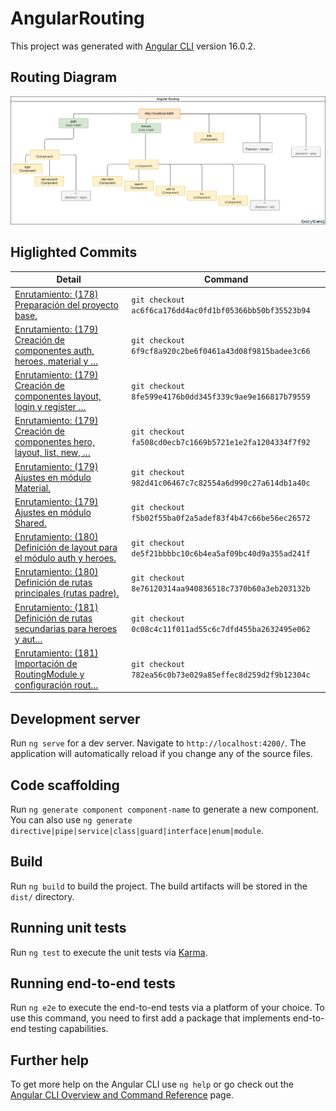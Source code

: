 # AngularRouting

This project was generated with [Angular CLI](https://github.com/angular/angular-cli) version 16.0.2.

## Routing Diagram
![Routing diagram](./docs/readme.drawio.png)

## Higlighted Commits

| Detail                                                          | Command                                               |
|-------------------------------------------------------------------------|-------------------------------------------------------|
| [Enrutamiento: (178) Preparación del proyecto base.](https://github.com/HectorAndradeBayteq/angular-routing/commit/ac6f6ca176dd4ac0fd1bf05366bb50bf35523b94)                      | ```git checkout ac6f6ca176dd4ac0fd1bf05366bb50bf35523b94``` |
| [Enrutamiento: (179) Creación de componentes auth, heroes, material y …](https://github.com/HectorAndradeBayteq/angular-routing/commit/6f9cf8a920c2be6f0461a43d08f9815badee3c66)  | ```git checkout 6f9cf8a920c2be6f0461a43d08f9815badee3c66``` |
| [Enrutamiento: (179) Creación de componentes layout, login y register …](https://github.com/HectorAndradeBayteq/angular-routing/commit/8fe599e4176b0dd345f339c9ae9e166817b79559)  | ```git checkout 8fe599e4176b0dd345f339c9ae9e166817b79559``` |
| [Enrutamiento: (179) Creación de componentes hero, layout, list, new, …](https://github.com/HectorAndradeBayteq/angular-routing/commit/fa508cd0ecb7c1669b5721e1e2fa1204334f7f92)  | ```git checkout fa508cd0ecb7c1669b5721e1e2fa1204334f7f92``` |
| [Enrutamiento: (179) Ajustes en módulo Material.                       ](https://github.com/HectorAndradeBayteq/angular-routing/commit/982d41c06467c7c82554a6d990c27a614db1a40c)  | ```git checkout 982d41c06467c7c82554a6d990c27a614db1a40c``` |
| [Enrutamiento: (179) Ajustes en módulo Shared.                         ](https://github.com/HectorAndradeBayteq/angular-routing/commit/f5b02f55ba0f2a5adef83f4b47c66be56ec26572)  | ```git checkout f5b02f55ba0f2a5adef83f4b47c66be56ec26572``` |
| [Enrutamiento: (180) Definición de layout para el módulo auth y heroes.](https://github.com/HectorAndradeBayteq/angular-routing/commit/de5f21bbbbc10c6b4ea5af09bc40d9a355ad241f)  | ```git checkout de5f21bbbbc10c6b4ea5af09bc40d9a355ad241f``` |
| [Enrutamiento: (180) Definición de rutas principales (rutas padre).    ](https://github.com/HectorAndradeBayteq/angular-routing/commit/8e76120314aa940836518c7370b60a3eb203132b)  | ```git checkout 8e76120314aa940836518c7370b60a3eb203132b``` |
| [Enrutamiento: (181) Definición de rutas secundarias para heroes y aut…](https://github.com/HectorAndradeBayteq/angular-routing/commit/0c08c4c11f011ad55c6c7dfd455ba2632495e062)  | ```git checkout 0c08c4c11f011ad55c6c7dfd455ba2632495e062``` |
| [Enrutamiento: (181) Importación de RoutingModule y configuración rout…](https://github.com/HectorAndradeBayteq/angular-routing/commit/782ea56c0b73e029a85effec8d259d2f9b12304c)  | ```git checkout 782ea56c0b73e029a85effec8d259d2f9b12304c``` |

## Development server

Run `ng serve` for a dev server. Navigate to `http://localhost:4200/`. The application will automatically reload if you change any of the source files.

## Code scaffolding

Run `ng generate component component-name` to generate a new component. You can also use `ng generate directive|pipe|service|class|guard|interface|enum|module`.

## Build

Run `ng build` to build the project. The build artifacts will be stored in the `dist/` directory.

## Running unit tests

Run `ng test` to execute the unit tests via [Karma](https://karma-runner.github.io).

## Running end-to-end tests

Run `ng e2e` to execute the end-to-end tests via a platform of your choice. To use this command, you need to first add a package that implements end-to-end testing capabilities.

## Further help

To get more help on the Angular CLI use `ng help` or go check out the [Angular CLI Overview and Command Reference](https://angular.io/cli) page.
